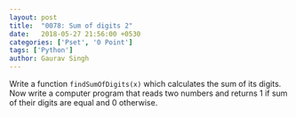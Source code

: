 ```yaml
---
layout: post
title:  "0078: Sum of digits 2"
date:   2018-05-27 21:56:00 +0530
categories: ['Pset', '0 Point']
tags: ['Python']
author: Gaurav Singh
---
```


Write a function `findSumOfDigits(x)` which calculates the sum of its digits. Now write a computer program that reads two numbers and returns 1 if sum of their digits are equal and 0 otherwise.
